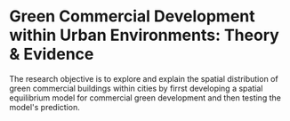 # Green Commercial Development within Urban Environments: Theory & Evidence

The research objective is to explore and explain the spatial distribution of green commercial buildings within cities by firrst developing a spatial equilibrium model for commercial green development and then testing the model's prediction.
